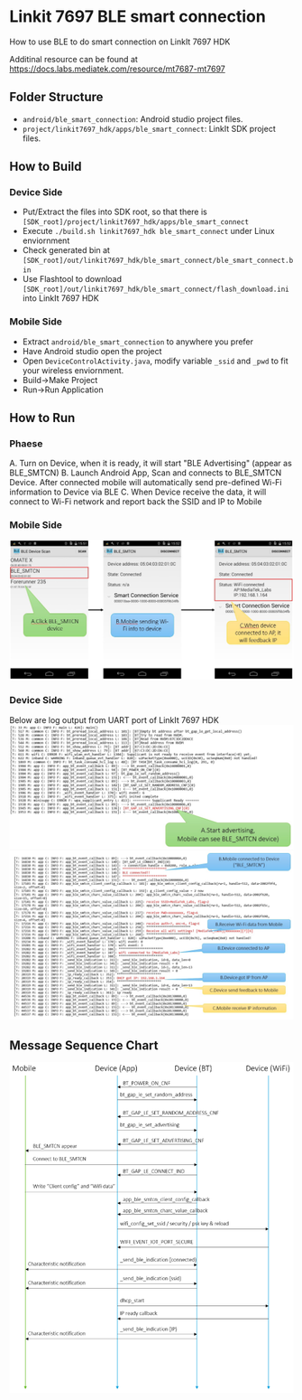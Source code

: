 # Linkit 7697 BLE smart connection

How to use BLE to do smart connection on LinkIt 7697 HDK

Additinal resource can be found at https://docs.labs.mediatek.com/resource/mt7687-mt7697

## Folder Structure

* `android/ble_smart_connection`: Android studio project files.
* `project/linkit7697_hdk/apps/ble_smart_connect`: LinkIt SDK project files.

## How to Build

### Device Side

* Put/Extract the files into SDK root, so that there is `[SDK_root]/project/linkit7697_hdk/apps/ble_smart_connect`
* Execute `./build.sh linkit7697_hdk ble_smart_connect` under Linux enviornment
* Check generated bin at `[SDK_root]/out/linkit7697_hdk/ble_smart_connect/ble_smart_connect.bin`
* Use Flashtool to download `[SDK_root]/out/linkit7697_hdk/ble_smart_connect/flash_download.ini` into LinkIt 7697 HDK

### Mobile Side

* Extract `android/ble_smart_connection` to anywhere you prefer
* Have Android studio open the project
* Open `DeviceControlActivity.java`, modify variable `_ssid` and `_pwd` to fit your wireless enviornment.
* Build->Make Project
* Run->Run Application

## How to Run

### Phaese

A. Turn on Device, when it is ready, it will start "BLE Advertising" (appear as BLE_SMTCN)
B. Launch Android App, Scan and connects to BLE_SMTCN Device. After connected mobile will automatically send pre-defined Wi-Fi information to Device via BLE
C. When Device receive the data, it will connect to Wi-Fi network and report back the SSID and IP to Mobile

### Mobile Side

![Mobile](/images/mobile_side.jpg)

### Device Side

Below are log output from UART port of LinkIt 7697 HDK
![Device_A](/images/device_side_A.jpg)
![Device_BC](/images/device_side_B_C.jpg)

## Message Sequence Chart

![MSC](/images/msc.png)


